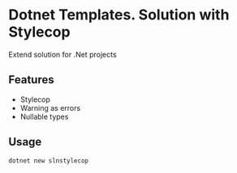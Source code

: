 # Dotnet Templates. Solution with Stylecop

Extend solution for .Net projects

## Features

- Stylecop
- Warning as errors
- Nullable types

## Usage

```
dotnet new slnstylecop
```